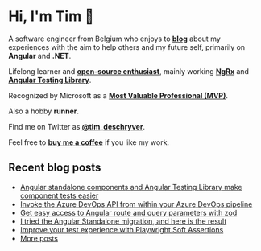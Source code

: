 # Hi, I'm Tim 👋

A software engineer from Belgium who enjoys to **[blog](https://timdeschryver.dev/blog)** about
my experiences with the aim to help others and my future self, primarily on
**Angular** and **.NET**.

Lifelong learner and **[open-source enthusiast](https://github.com/timdeschryver)**, mainly working **[NgRx](https://ngrx.io/)** and **[Angular Testing Library](https://testing-library.com/docs/angular-testing-library/)**.

Recognized by Microsoft as a **[Most Valuable Professional (MVP)](https://mvp.microsoft.com/en-us/PublicProfile/5004452?fullName=Tim%20Deschryver)**.

Also a hobby **runner**.

Find me on Twitter as **[@tim_deschryver](https://timdeschryver.dev/twitter)**.

Feel free to **[buy me a coffee](https://ko-fi.com/timdeschryver)** if you like my work.

<!-- prettier-ignore-start -->
<!-- BLOG:START -->

## Recent blog posts

- [Angular standalone components and Angular Testing Library make component tests easier](https://timdeschryver.dev/blog/angular-standalone-components-and-angular-testing-library-make-component-tests-easier)
- [Invoke the Azure DevOps API from within your Azure DevOps pipeline](https://timdeschryver.dev/blog/invoke-the-azure-devops-api-from-within-your-azure-devops-pipeline)
- [Get easy access to Angular route and query parameters with zod](https://timdeschryver.dev/blog/get-easy-access-to-angular-route-and-query-parameters-with-zod)
- [I tried the Angular Standalone migration, and here is the result](https://timdeschryver.dev/blog/i-tried-the-angular-standalone-migration-and-here-is-the-result)
- [Improve your test experience with Playwright Soft Assertions](https://timdeschryver.dev/blog/improve-your-test-experience-with-playwright-soft-assertions)
- [More posts](https://timdeschryver.dev/blog)

<!-- BLOG:END -->
<!-- prettier-ignore-end -->
